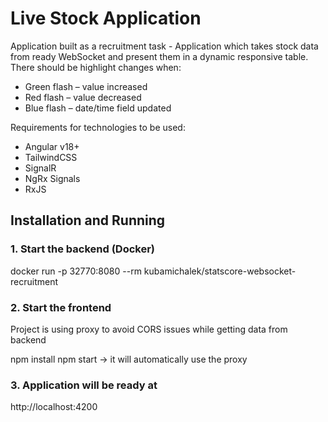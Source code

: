 # Live Stock Application

Application built as a recruitment task - Application which takes stock data from ready WebSocket and present them in a dynamic responsive table. There should be highlight changes when:
  - Green flash – value increased
  - Red flash – value decreased
  - Blue flash – date/time field updated

Requirements for technologies to be used:
- Angular v18+
- TailwindCSS
- SignalR
- NgRx Signals
- RxJS

## Installation and Running

### 1. Start the backend (Docker)

docker run -p 32770:8080 --rm kubamichalek/statscore-websocket-recruitment

### 2. Start the frontend

Project is using proxy to avoid CORS issues while getting data from backend

npm install
npm start -> it will automatically use the proxy

### 3. Application will be ready at

http://localhost:4200

